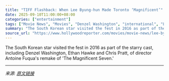 ```yaml
---
title: "TIFF Flashback: When Lee Byung-hun Made Toronto ‘Magnificent’"
date: 2025-09-10T11:00:00+08:00
categories: ["entertainment"]
tags: ["Movie News", "Movies", "Denzel Washington", "international", "Lee Byung-hun", "TIFF 2025", "Toronto 2025", "Toronto International Film Festival"]
summary: "The South Korean star visited the fest in 2016 as part of the starry cast, including Denzel Washington, Ethan Hawke and Chris Pratt, of director Antoine Fuqua's remake of 'The Magnificent Seven.'"
source_url: "https://www.hollywoodreporter.com/movies/movie-news/lee-byung-hun-tiff-flashback-toronto-the-magnificent-seven-1236364854/"
---
```


The South Korean star visited the fest in 2016 as part of the starry cast, including Denzel Washington, Ethan Hawke and Chris Pratt, of director Antoine Fuqua's remake of 'The Magnificent Seven.'

---

*来源: [原文链接](https://www.hollywoodreporter.com/movies/movie-news/lee-byung-hun-tiff-flashback-toronto-the-magnificent-seven-1236364854/)*
